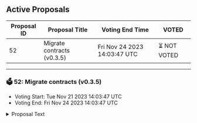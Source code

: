## Active Proposals

| Proposal ID | Proposal Title | Voting End Time | VOTED |
|-------------|----------------|-----------------|-------|
| 52 | Migrate contracts (v0.3.5) | Fri Nov 24 2023 14:03:47 UTC | ⏳ NOT VOTED |

---

### 🗳 52: Migrate contracts (v0.3.5)
- Voting Start: Tue Nov 21 2023 14:03:47 UTC
- Voting End: Fri Nov 24 2023 14:03:47 UTC

<details>
<summary>Proposal Text</summary>
 
# Migrate contracts to v0.3.5n## SummarynIn order to perform contract instantiations or migrations, these need to pass through governance since the Nolus network 
 is a semi-permissioned blockchain.nThis proposal aims to migrate a new version of the Leaser smart contract (v0.3.5) on the Nolus Pirin mainnet. This update seeks to simply bump the version of the Leaser contract which could not be migrated with the previous v0.3.4.nThe complete changelog can be seen in the Github [release v0.3.5](https://github.com/nolus-protocol/nolus-money-market/releases/tag/v0.3.5).nBy voting YES on this proposal, you agree to migrate this new version of the smart contracts.
</details>
